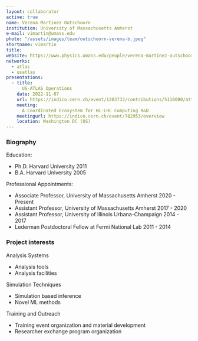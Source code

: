 ```yaml
---
layout: collaborator
active: true
name: Verena Martinez Outschoorn
institution: University of Massachusetts Amherst
e-mail: vimartin@umass.edu
photo: "/assets/images/team/outschoorn-verena-b.jpeg"
shortname: vimartin
title:
website: https://www.physics.umass.edu/people/verena-martinez-outschoorn
networks:
  - atlas
  - usatlas
presentations:
  - title:
      US-ATLAS Operations
    date: 2022-11-07
    url: https://indico.cern.ch/event/1203733/contributions/5110080/attachments/2542726/4378086/DCMeeting_USATLAS.pdf
    meeting:
      A Coordinated Ecosystem for HL-LHC Computing R&D
    meetingurl: https://indico.cern.ch/event/782953/overview
    location: Washington DC (US)
---
```


### Biography
Education:
  - Ph.D. Harvard University 2011
  - B.A. Harvard University 2005

Professional Appointments:
  - Associate Professor, University of Massachusetts Amherst 2020 - Present
  - Assistant Professor, University of Massachusetts Amherst 2017 - 2020
  - Assistant Professor, University of Illinois Urbana-Champaign 2014 - 2017
  - Lederman Postdoctoral Fellow at Fermi National Lab 2011 - 2014

### Project interests

Analysis Systems
 - Analysis tools
 - Analysis facilities

Simulation Techniques
 - Simulation based inference
 - Novel ML methods

Training and Outreach
 - Training event organization and material development
 - Researcher exchange program organization
